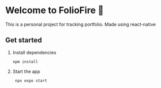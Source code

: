 # Welcome to FolioFire 👋

This is a personal project for tracking portfolio. Made using react-native

## Get started

1. Install dependencies

    ```bash
    npm install
    ```

2. Start the app

    ```bash
     npx expo start
    ```
